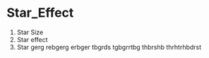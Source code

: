 # Star_Effect
1. Star Size
2. Star effect
3. Star
gerg
rebgerg
erbger
tbgrds
tgbgrrtbg
thbrshb
thrhtrhbdrst
